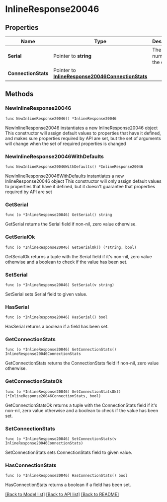 # InlineResponse20046

## Properties

Name | Type | Description | Notes
------------ | ------------- | ------------- | -------------
**Serial** | Pointer to **string** | The serial number for the device | [optional] 
**ConnectionStats** | Pointer to [**InlineResponse20046ConnectionStats**](InlineResponse20046ConnectionStats.md) |  | [optional] 

## Methods

### NewInlineResponse20046

`func NewInlineResponse20046() *InlineResponse20046`

NewInlineResponse20046 instantiates a new InlineResponse20046 object
This constructor will assign default values to properties that have it defined,
and makes sure properties required by API are set, but the set of arguments
will change when the set of required properties is changed

### NewInlineResponse20046WithDefaults

`func NewInlineResponse20046WithDefaults() *InlineResponse20046`

NewInlineResponse20046WithDefaults instantiates a new InlineResponse20046 object
This constructor will only assign default values to properties that have it defined,
but it doesn't guarantee that properties required by API are set

### GetSerial

`func (o *InlineResponse20046) GetSerial() string`

GetSerial returns the Serial field if non-nil, zero value otherwise.

### GetSerialOk

`func (o *InlineResponse20046) GetSerialOk() (*string, bool)`

GetSerialOk returns a tuple with the Serial field if it's non-nil, zero value otherwise
and a boolean to check if the value has been set.

### SetSerial

`func (o *InlineResponse20046) SetSerial(v string)`

SetSerial sets Serial field to given value.

### HasSerial

`func (o *InlineResponse20046) HasSerial() bool`

HasSerial returns a boolean if a field has been set.

### GetConnectionStats

`func (o *InlineResponse20046) GetConnectionStats() InlineResponse20046ConnectionStats`

GetConnectionStats returns the ConnectionStats field if non-nil, zero value otherwise.

### GetConnectionStatsOk

`func (o *InlineResponse20046) GetConnectionStatsOk() (*InlineResponse20046ConnectionStats, bool)`

GetConnectionStatsOk returns a tuple with the ConnectionStats field if it's non-nil, zero value otherwise
and a boolean to check if the value has been set.

### SetConnectionStats

`func (o *InlineResponse20046) SetConnectionStats(v InlineResponse20046ConnectionStats)`

SetConnectionStats sets ConnectionStats field to given value.

### HasConnectionStats

`func (o *InlineResponse20046) HasConnectionStats() bool`

HasConnectionStats returns a boolean if a field has been set.


[[Back to Model list]](../README.md#documentation-for-models) [[Back to API list]](../README.md#documentation-for-api-endpoints) [[Back to README]](../README.md)


